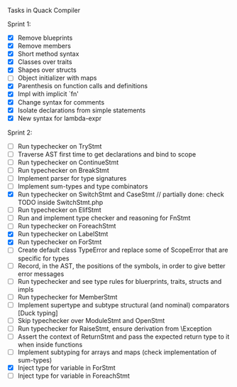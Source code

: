 Tasks in Quack Compiler

Sprint 1:

- [x] Remove blueprints
- [x] Remove members
- [x] Short method syntax
- [x] Classes over traits
- [x] Shapes over structs
- [ ] Object initializer with maps
- [x] Parenthesis on function calls and definitions
- [x] Impl with implicit `fn'
- [x] Change syntax for comments
- [x] Isolate declarations from simple statements
- [x] New syntax for lambda-expr

Sprint 2:

- [ ] Run typechecker on TryStmt
- [ ] Traverse AST first time to get declarations and bind to scope
- [ ] Run typechecker on ContinueStmt
- [ ] Run typechecker on BreakStmt
- [ ] Implement parser for type signatures
- [ ] Implement sum-types and type combinators
- [x] Run typechecker on SwitchStmt and CaseStmt // partially done: check TODO inside SwitchStmt.php
- [ ] Run typechecker on ElifStmt
- [ ] Run and implement type checker and reasoning for FnStmt
- [ ] Run typechecker on ForeachStmt
- [x] Run typechecker on LabelStmt
- [x] Run typechecker on ForStmt
- [ ] Create default class TypeError and replace some of ScopeError that are specific for types
- [ ] Record, in the AST, the positions of the symbols, in order to give better error messages
- [ ] Run typechecker and see type rules for bluerprints, traits, structs and impls
- [ ] Run typechecker for MemberStmt
- [ ] Implement supertype and subtype structural (and nominal) comparators [Duck typing]
- [ ] Skip typechecker over ModuleStmt and OpenStmt
- [ ] Run typechecker for RaiseStmt, ensure derivation from \Exception
- [ ] Assert the context of ReturnStmt and pass the expected return type to it when inside functions
- [ ] Implement subtyping for arrays and maps (check implementation of sum-types)
- [x] Inject type for variable in ForStmt
- [ ] Inject type for variable in ForeachStmt
